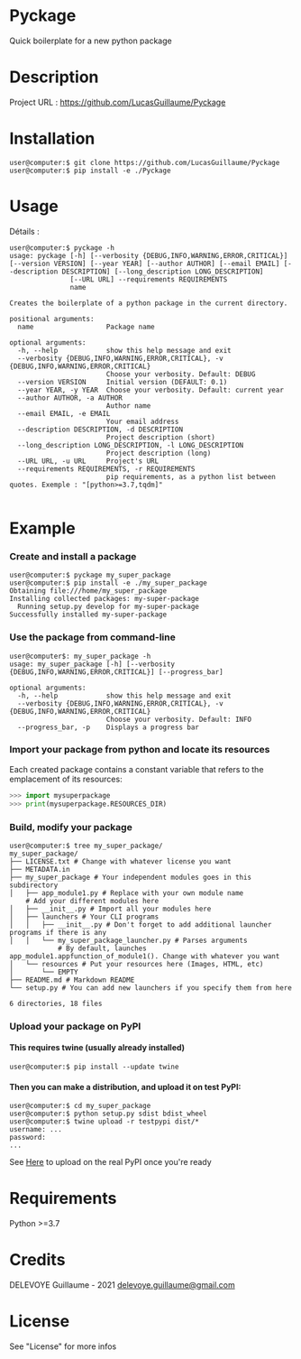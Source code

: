 # Pyckage

Quick boilerplate for a new python package

# Description

Project URL : <https://github.com/LucasGuillaume/Pyckage>

# Installation

```console
user@computer:$ git clone https://github.com/LucasGuillaume/Pyckage
user@computer:$ pip install -e ./Pyckage
```

# Usage

Détails : 

```console
user@computer:$ pyckage -h
usage: pyckage [-h] [--verbosity {DEBUG,INFO,WARNING,ERROR,CRITICAL}] [--version VERSION] [--year YEAR] [--author AUTHOR] [--email EMAIL] [--description DESCRIPTION] [--long_description LONG_DESCRIPTION]
               [--URL URL] --requirements REQUIREMENTS
               name

Creates the boilerplate of a python package in the current directory.

positional arguments:
  name                  Package name

optional arguments:
  -h, --help            show this help message and exit
  --verbosity {DEBUG,INFO,WARNING,ERROR,CRITICAL}, -v {DEBUG,INFO,WARNING,ERROR,CRITICAL}
                        Choose your verbosity. Default: DEBUG
  --version VERSION     Initial version (DEFAULT: 0.1)
  --year YEAR, -y YEAR  Choose your verbosity. Default: current year
  --author AUTHOR, -a AUTHOR
                        Author name
  --email EMAIL, -e EMAIL
                        Your email address
  --description DESCRIPTION, -d DESCRIPTION
                        Project description (short)
  --long_description LONG_DESCRIPTION, -l LONG_DESCRIPTION
                        Project description (long)
  --URL URL, -u URL     Project's URL
  --requirements REQUIREMENTS, -r REQUIREMENTS
                        pip requirements, as a python list between quotes. Exemple : "[python>=3.7,tqdm]"


```

# Example

### Create and install a package

```console
user@computer:$ pyckage my_super_package
user@computer:$ pip install -e ./my_super_package
Obtaining file:///home/my_super_package
Installing collected packages: my-super-package
  Running setup.py develop for my-super-package
Successfully installed my-super-package
```

### Use the package from command-line

```
user@computer$: my_super_package -h
usage: my_super_package [-h] [--verbosity {DEBUG,INFO,WARNING,ERROR,CRITICAL}] [--progress_bar]

optional arguments:
  -h, --help            show this help message and exit
  --verbosity {DEBUG,INFO,WARNING,ERROR,CRITICAL}, -v {DEBUG,INFO,WARNING,ERROR,CRITICAL}
                        Choose your verbosity. Default: INFO
  --progress_bar, -p    Displays a progress bar
```

### Import your package from python and locate its resources

Each created package contains a constant variable that refers to the emplacement of its resources: 

```python
>>> import mysuperpackage
>>> print(mysuperpackage.RESOURCES_DIR)
```

### Build, modify your package

``` console
user@computer:$ tree my_super_package/
my_super_package/
├── LICENSE.txt # Change with whatever license you want
├── METADATA.in
├── my_super_package # Your independent modules goes in this subdirectory
│   ├── app_module1.py # Replace with your own module name
    # Add your different modules here
│   ├── __init__.py # Import all your modules here
│   ├── launchers # Your CLI programs
│   │   ├── __init__.py # Don't forget to add additional launcher programs if there is any
│   │   └── my_super_package_launcher.py # Parses arguments 
            # By default, launches app_module1.appfunction_of_module1(). Change with whatever you want
│   └── resources # Put your resources here (Images, HTML, etc)
│       └── EMPTY
├── README.md # Markdown README
└── setup.py # You can add new launchers if you specify them from here

6 directories, 18 files
```

### Upload your package on PyPI

#### This requires twine (usually already installed)

```console
user@computer:$ pip install --update twine
```

#### Then you can make a distribution, and upload it on test PyPI:

```console
user@computer:$ cd my_super_package
user@computer:$ python setup.py sdist bdist_wheel
user@computer:$ twine upload -r testpypi dist/* 
username: ...
password:
...
```

See [Here](https://twine.readthedocs.io/en/latest/) to upload on the real PyPI once you're ready

# Requirements

Python >=3.7

# Credits

DELEVOYE Guillaume - 2021
delevoye.guillaume@gmail.com

# License


See "License" for more infos
